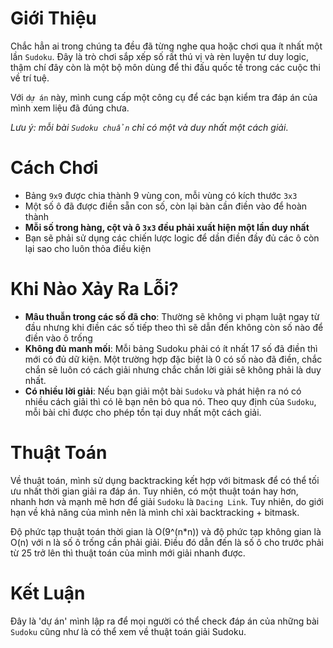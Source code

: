 # Giới Thiệu
Chắc hẳn ai trong chúng ta đều đã từng nghe qua hoặc chơi qua ít nhất một lần `Sudoku`. Đây là trò chơi sắp xếp số rất thú vị và rèn luyện tư duy logic, thậm chí đây còn là một 
bộ môn dùng để thi đấu quốc tế trong các cuộc thi về trí tuệ.

Với `dự án` này, mình cung cấp một công cụ để các bạn kiểm tra đáp án của mình xem liệu đã đúng chưa.

*Lưu ý: mỗi bài `Sudoku chuẩn` chỉ có một và duy nhất một cách giải*.

# Cách Chơi

- Bảng `9x9` được chia thành 9 vùng con, mỗi vùng có kích thước `3x3`
- Một số ô đã được điền sẵn con số, còn lại bàn cần điền vào để hoàn thành
- **Mỗi số trong hàng, cột và ô `3x3` đều phải xuất hiện một lần duy nhất**
- Bạn sẽ phải sử dụng các chiến lược logic để dần điền đầy đủ các ô còn lại sao cho luôn thỏa điều kiện

# Khi Nào Xảy Ra Lỗi?
- **Mâu thuẫn trong các số đã cho**: Thường sẽ không vi phạm luật ngay từ đầu nhưng khi điền các số tiếp theo thì sẽ dẫn đến không còn số nào để điền vào ô trống
- **Không đủ manh mối**: Mỗi bảng Sudoku phải có ít nhất 17 số đã điền thì mới có đủ dữ kiện. Một trường hợp đặc biệt là 0 có số nào đã điền, chắc chắn sẽ luôn có cách giải nhưng chắc chắn lời giải
sẽ không phải là duy nhất.
- **Có nhiều lời giải**: Nếu bạn giải một bài `Sudoku` và phát hiện ra nó có nhiều cách giải thì có lẽ bạn nên bỏ qua nó. Theo quy định của `Sudoku`, mỗi bài chỉ được cho phép tồn tại
duy nhất một cách giải.

# Thuật Toán

Về thuật toán, mình sử dụng backtracking kết hợp với bitmask để có thể tối ưu nhất thời gian giải ra đáp án. Tuy nhiên, có một thuật toán hay hơn, nhanh hơn và mạnh mẽ hơn để giải `Sudoku` là `Dacing Link`.
Tuy nhiên, do giới hạn về khả năng của mình nên là mình chỉ xài backtracking + bitmask. 

Độ phức tạp thuật toán thời gian là O(9^(n*n)) và độ phức tạp không gian là O(n) với n là số ô trống cần phải giải. Điều đó dẫn đến là số ô cho trước phải từ 25 trở lên thì thuật toán của mình mới 
giải nhanh được.

# Kết Luận
Đây là 'dự án' mình lập ra để mọi người có thể check đáp án của những bài `Sudoku` cũng như là có thể xem về thuật toán giải Sudoku.
  

